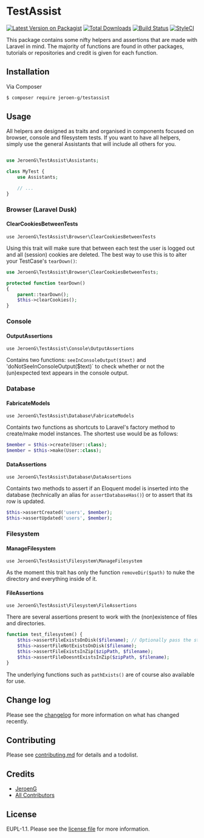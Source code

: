 # TestAssist

[![Latest Version on Packagist][ico-version]][link-packagist]
[![Total Downloads][ico-downloads]][link-downloads]
[![Build Status][ico-travis]][link-travis]
[![StyleCI][ico-styleci]][link-styleci]

This package contains some nifty helpers and assertions that are made with Laravel in mind. The majority of functions are found in other packages, tutorials or repositories and credit is given for each function.

## Installation

Via Composer

``` bash
$ composer require jeroen-g/testassist
```

## Usage

All helpers are designed as traits and organised in components focused on browser, console and filesystem tests. If you want to have all helpers, simply use the general Assistants that will include all others for you.

```php

use JeroenG\TestAssist\Assistants;

class MyTest {
    use Assistants;

    // ...
}
```

### Browser (Laravel Dusk)
#### ClearCookiesBetweenTests
`use JeroenG\TestAssist\Browser\ClearCookiesBetweenTests`

Using this trait will make sure that between each test the user is logged out and all (session) cookies are deleted.
The best way to use this is to alter your TestCase's `tearDown()`:
```php
use JeroenG\TestAssist\Browser\ClearCookiesBetweenTests;

protected function tearDown()
{
    parent::tearDown();
    $this->clearCookies();
}
```

### Console
#### OutputAssertions
`use JeroenG\TestAssist\Console\OutputAssertions`

Contains two functions: `seeInConsoleOutput($text)` and 'doNotSeeInConsoleOutput($text)` to check whether or not the (un)expected text appears in the console output.

### Database
#### FabricateModels
`use JeroenG\TestAssist\Database\FabricateModels`

Containts two functions as shortcuts to Laravel's factory method to create/make model instances.
The shortest use would be as follows:
```php
$member = $this->create(User::class);
$member = $this->make(User::class);
```

#### DataAssertions
`use JeroenG\TestAssist\Database\DataAssertions`

Containts two methods to assert if an Eloquent model is inserted into the database (technically an alias for `assertDatabaseHas()`) or to assert that its row is updated.
```php
$this->assertCreated('users', $member);
$this->assertUpdated('users', $member);
```

### Filesystem
#### ManageFilesystem
`use JeroenG\TestAssist\Filesystem\ManageFilesystem`

As the moment this trait has only the function `removeDir($path)` to nuke the directory and everything inside of it.

#### FileAssertions
`use JeroenG\TestAssist\Filesystem\FileAssertions`

There are several assertions present to work with the (non)existence of files and directories.
```php
function test_filesystem() {
    $this->assertFileExistsOnDisk($filename); // Optionally pass the storage disk (defualt: local)
    $this->assertFileNotExistsOnDisk($filename);
    $this->assertFileExistsInZip($zipPath, $filename);
    $this->assertFileDoesntExistsInZip($zipPath, $filename);
}
```
The underlying functions such as `pathExists()` are of course also available for use.

## Change log

Please see the [changelog](changelog.md) for more information on what has changed recently.

## Contributing

Please see [contributing.md](contributing.md) for details and a todolist.

## Credits

- [JeroenG][link-author]
- [All Contributors][link-contributors]

## License

EUPL-1.1. Please see the [license file](license.md) for more information.

[ico-version]: https://img.shields.io/packagist/v/jeroen-g/testassist.svg?style=flat-square
[ico-downloads]: https://img.shields.io/packagist/dt/jeroen-g/testassist.svg?style=flat-square
[ico-travis]: https://img.shields.io/travis/jeroen-g/testassist/master.svg?style=flat-square
[ico-styleci]: https://styleci.io/repos/115641981/shield

[link-packagist]: https://packagist.org/packages/jeroen-g/testassist
[link-downloads]: https://packagist.org/packages/jeroen-g/testassist
[link-travis]: https://travis-ci.org/jeroen-g/testassist
[link-styleci]: https://styleci.io/repos/115641981
[link-author]: https://github.com/jeroen-g
[link-contributors]: ../../contributors]